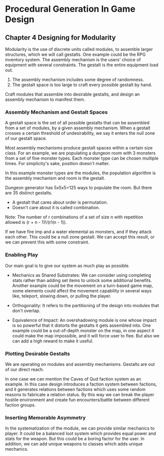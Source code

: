# Procedural Generation In Game Design

## Chapter 4 Designing for Modularity

Modularity is the use of discrete units called modules, to assemble larger structures, which we will call gestalts. One example could be the RPG inventory system. The assembly mechanism is the users' choice of equipment with several constraints. The gestalt is the entire equipment load out.

1. The assembly mechanism includes some degree of randomness.
2. The gestalt space is too large to craft every possible gestalt by hand.

Craft modules that assemble into desirable gestalts, and design an assembly mechanism to manifest them.

### Assembly Mechanism and Gestalt Spaces

A gestalt space is the set of all possible gestalts that can be assembled from a set of modules, by a given assembly mechanism. When a gestalt crosses a certain threshold of undesirability, we say it enters the null zone of our gestalt space.

Most assembly mechanisms produce gestalt spaces within a certain size class. For an example, we are populating a dungeon room with 3 monsters from a set of five monster types. Each monster type can be chosen multiple times. For simplicity's sake, position doesn't matter.

In this example monster types are the modules, the population algorithm is the assembly mechanism and room is the gestalt.

Dungeon generator has 5x5x5=125 ways to populate the room. But there are 35 distinct gestalts.

- A gestalt that cares about order is permutation.
- Doesn't care about it is called combination.

Note: The number of r combinations of a set of size n with repetition allowed is (r + n - 1)!/(r!(n - 1)).

If we have fire imp and a water elemental as monsters, and if they attack each other. This could be a null zone gestalt. We can accept this result, or we can prevent this with some constraint.

### Enabling Play

Our main goal is to give our system as much play as possible.

- Mechanics as Shared Substrates: We can consider using completing stats rather than adding set items to unlock some additional benefits. Another example could be the movement on a turn-based game map, some elements could affect the movement capability in several ways like, teleport, slowing down, or pulling the player.

- Orthogonality: It refers to the partitioning of the design into modules that don't overlap.

- Equivalence of Impact: An overshadowing module is one whose impact is so powerful that it distorts the gestalts it gets assembled into. One example could be a out-of-depth monster on the map, in one aspect it could make the map impossible, and it will force user to flee. But also we can add a high reward to make it useful.

### Plotting Desirable Gestalts

We are operating on modules and assembly mechanisms. Gestalts are out of our direct reach.

In one case we can mention the Caves of Qud faction system as an example. In this case design introduces a faction system between factions, and it generates relations between factions which uses some random reasons to fabricate a relation status. By this way we can break the player hostile environment and create fun encounters/battle between different faction groups.

### Inserting Memorable Asymmetry

In the systematization of the module, we can provide similar mechanics to player. It could be a balanced loot system which provides equal power and stats for the weapon. But this could be a boring factor for the user. In addition, we can add unique weapons to classes which adds unique mechanics.
